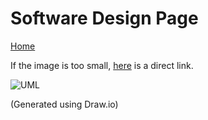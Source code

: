 # Software Design Page

[Home](README.md)

If the image is too small, [here](http://i.imgur.com/ldLfsxh.png) is a direct link.   

![UML](http://i.imgur.com/ldLfsxh.png=250x)

(Generated using Draw.io)
